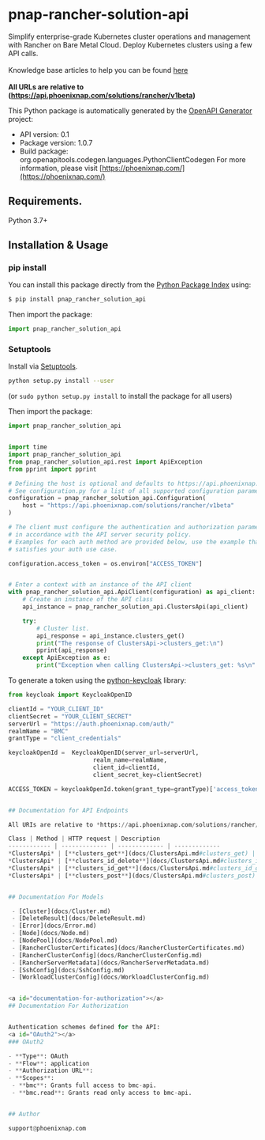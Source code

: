# pnap-rancher-solution-api
Simplify enterprise-grade Kubernetes cluster operations and management with Rancher on Bare Metal Cloud.
Deploy Kubernetes clusters using a few API calls.<br>
<br>
<span class='pnap-api-knowledge-base-link'>
Knowledge base articles to help you can be found
<a href='https://phoenixnap.com/kb/rancher-bmc-integration-kubernetes' target='_blank'>here</a>
</span><br>
<br>
<b>All URLs are relative to (https://api.phoenixnap.com/solutions/rancher/v1beta)</b>


This Python package is automatically generated by the [OpenAPI Generator](https://openapi-generator.tech) project:

- API version: 0.1
- Package version: 1.0.7
- Build package: org.openapitools.codegen.languages.PythonClientCodegen
For more information, please visit [https://phoenixnap.com/](https://phoenixnap.com/)

## Requirements.

Python 3.7+

## Installation & Usage
### pip install

You can install this package directly from the [Python Package Index](https://pypi.org/) using:

```sh
$ pip install pnap_rancher_solution_api
```

Then import the package:
```python
import pnap_rancher_solution_api
```

### Setuptools

Install via [Setuptools](http://pypi.python.org/pypi/setuptools).

```sh
python setup.py install --user
```
(or `sudo python setup.py install` to install the package for all users)

Then import the package:
```python
import pnap_rancher_solution_api
```

```python

import time
import pnap_rancher_solution_api
from pnap_rancher_solution_api.rest import ApiException
from pprint import pprint

# Defining the host is optional and defaults to https://api.phoenixnap.com/solutions/rancher/v1beta
# See configuration.py for a list of all supported configuration parameters.
configuration = pnap_rancher_solution_api.Configuration(
    host = "https://api.phoenixnap.com/solutions/rancher/v1beta"
)

# The client must configure the authentication and authorization parameters
# in accordance with the API server security policy.
# Examples for each auth method are provided below, use the example that
# satisfies your auth use case.

configuration.access_token = os.environ["ACCESS_TOKEN"]


# Enter a context with an instance of the API client
with pnap_rancher_solution_api.ApiClient(configuration) as api_client:
    # Create an instance of the API class
    api_instance = pnap_rancher_solution_api.ClustersApi(api_client)

    try:
        # Cluster list.
        api_response = api_instance.clusters_get()
        print("The response of ClustersApi->clusters_get:\n")
        pprint(api_response)
    except ApiException as e:
        print("Exception when calling ClustersApi->clusters_get: %s\n" % e)

```

To generate a token using the [python-keycloak](https://pypi.org/project/python-keycloak/) library:
```python
from keycloak import KeycloakOpenID

clientId = "YOUR_CLIENT_ID"
clientSecret = "YOUR_CLIENT_SECRET"
serverUrl = "https://auth.phoenixnap.com/auth/"
realmName = "BMC"
grantType = "client_credentials"

keycloakOpenId =  KeycloakOpenID(server_url=serverUrl,
                        realm_name=realmName,
                        client_id=clientId,
                        client_secret_key=clientSecret)

ACCESS_TOKEN = keycloakOpenId.token(grant_type=grantType)['access_token']


## Documentation for API Endpoints

All URIs are relative to *https://api.phoenixnap.com/solutions/rancher/v1beta*

Class | Method | HTTP request | Description
------------ | ------------- | ------------- | -------------
*ClustersApi* | [**clusters_get**](docs/ClustersApi.md#clusters_get) | **GET** /clusters | Cluster list.
*ClustersApi* | [**clusters_id_delete**](docs/ClustersApi.md#clusters_id_delete) | **DELETE** /clusters/{id} | Delete a cluster.
*ClustersApi* | [**clusters_id_get**](docs/ClustersApi.md#clusters_id_get) | **GET** /clusters/{id} | Retrieve a Cluster
*ClustersApi* | [**clusters_post**](docs/ClustersApi.md#clusters_post) | **POST** /clusters | Create a Rancher Server Deployment.


## Documentation For Models

 - [Cluster](docs/Cluster.md)
 - [DeleteResult](docs/DeleteResult.md)
 - [Error](docs/Error.md)
 - [Node](docs/Node.md)
 - [NodePool](docs/NodePool.md)
 - [RancherClusterCertificates](docs/RancherClusterCertificates.md)
 - [RancherClusterConfig](docs/RancherClusterConfig.md)
 - [RancherServerMetadata](docs/RancherServerMetadata.md)
 - [SshConfig](docs/SshConfig.md)
 - [WorkloadClusterConfig](docs/WorkloadClusterConfig.md)


<a id="documentation-for-authorization"></a>
## Documentation For Authorization


Authentication schemes defined for the API:
<a id="OAuth2"></a>
### OAuth2

- **Type**: OAuth
- **Flow**: application
- **Authorization URL**: 
- **Scopes**: 
 - **bmc**: Grants full access to bmc-api.
 - **bmc.read**: Grants read only access to bmc-api.


## Author

support@phoenixnap.com

